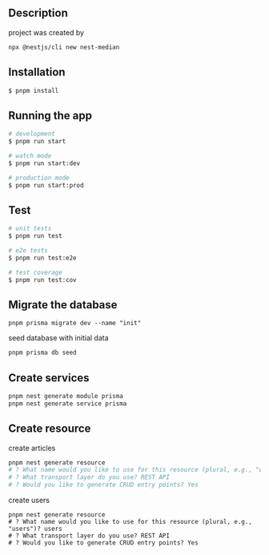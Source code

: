## Description

project was created by

```bash
npx @nestjs/cli new nest-median
```

## Installation

```bash
$ pnpm install
```

## Running the app

```bash
# development
$ pnpm run start

# watch mode
$ pnpm run start:dev

# production mode
$ pnpm run start:prod
```

## Test

```bash
# unit tests
$ pnpm run test

# e2e tests
$ pnpm run test:e2e

# test coverage
$ pnpm run test:cov
```

## Migrate the database

```shell
pnpm prisma migrate dev --name "init"
```

seed database with initial data

```bash
pnpm prisma db seed
```

## Create services

```bash
pnpm nest generate module prisma
pnpm nest generate service prisma
```

## Create resource

create articles

```bash
pnpm nest generate resource
# ? What name would you like to use for this resource (plural, e.g., "users")? articles
# ? What transport layer do you use? REST API
# ? Would you like to generate CRUD entry points? Yes
```

create users

```shell
pnpm nest generate resource
# ? What name would you like to use for this resource (plural, e.g., "users")? users
# ? What transport layer do you use? REST API
# ? Would you like to generate CRUD entry points? Yes
```
